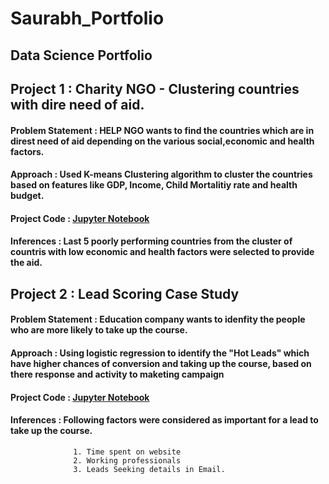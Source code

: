 # Saurabh_Portfolio
## Data Science Portfolio

## Project 1 : Charity NGO - Clustering countries with dire need of aid.

#### Problem Statement : HELP NGO wants to find the countries which are in direst need of aid depending on the various social,economic and health factors.
#### Approach : Used K-means Clustering algorithm to cluster the countries based on features like GDP, Income, Child Mortalitiy rate and health budget.
#### Project Code : [Jupyter Notebook](https://github.com/Saurabhgill9/Help-International-Charity---Clustering-Countries-for-Fund)
#### Inferences : Last 5 poorly performing countries from the cluster of countris with low economic and health factors were selected to provide the aid.


## Project 2 : Lead Scoring Case Study 

#### Problem Statement : Education company wants to idenfity the people who are more likely to take up the course.
#### Approach : Using logistic regression to identify the "Hot Leads" which have higher chances of conversion and taking up the course, based on there response and activity to maketing campaign 
#### Project Code : [Jupyter Notebook](https://github.com/Saurabhgill9/Lead-Scoring-Case-Study-)
#### Inferences : Following factors were considered as important for a lead to take up the course.
                  1. Time spent on website
                  2. Working professionals
                  3. Leads Seeking details in Email.


